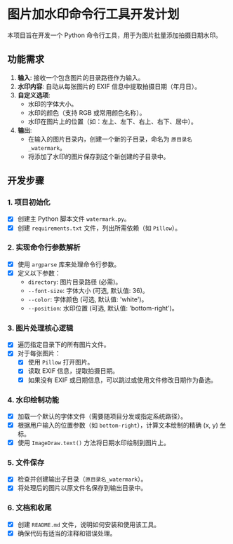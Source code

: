 # 图片加水印命令行工具开发计划

本项目旨在开发一个 Python 命令行工具，用于为图片批量添加拍摄日期水印。

## 功能需求

1.  **输入**: 接收一个包含图片的目录路径作为输入。
2.  **水印内容**: 自动从每张图片的 EXIF 信息中提取拍摄日期（年月日）。
3.  **自定义选项**:
    *   水印的字体大小。
    *   水印的颜色（支持 RGB 或常用颜色名称）。
    *   水印在图片上的位置（如：左上、左下、右上、右下、居中）。
4.  **输出**:
    *   在输入的图片目录内，创建一个新的子目录，命名为 `原目录名_watermark`。
    *   将添加了水印的图片保存到这个新创建的子目录中。

## 开发步骤

### 1. 项目初始化
- [x] 创建主 Python 脚本文件 `watermark.py`。
- [x] 创建 `requirements.txt` 文件，列出所需依赖（如 `Pillow`）。

### 2. 实现命令行参数解析
- [x] 使用 `argparse` 库来处理命令行参数。
- [x] 定义以下参数：
    - `directory`: 图片目录路径 (必需)。
    - `--font-size`: 字体大小 (可选, 默认值: 36)。
    - `--color`: 字体颜色 (可选, 默认值: 'white')。
    - `--position`: 水印位置 (可选, 默认值: 'bottom-right')。

### 3. 图片处理核心逻辑
- [x] 遍历指定目录下的所有图片文件。
- [x] 对于每张图片：
    - [x] 使用 `Pillow` 打开图片。
    - [x] 读取 EXIF 信息，提取拍摄日期。
    - [x] 如果没有 EXIF 或日期信息，可以跳过或使用文件修改日期作为备选。

### 4. 水印绘制功能
- [x] 加载一个默认的字体文件（需要随项目分发或指定系统路径）。
- [x] 根据用户输入的位置参数（如 `bottom-right`），计算文本绘制的精确 (x, y) 坐标。
- [x] 使用 `ImageDraw.text()` 方法将日期水印绘制到图片上。

### 5. 文件保存
- [x] 检查并创建输出子目录（`原目录名_watermark`）。
- [x] 将处理后的图片以原文件名保存到输出目录中。

### 6. 文档和收尾
- [x] 创建 `README.md` 文件，说明如何安装和使用该工具。
- [x] 确保代码有适当的注释和错误处理。
